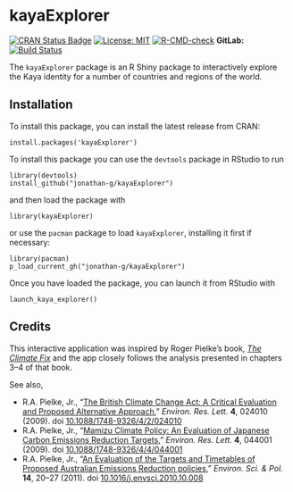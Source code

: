 # kayaExplorer

<!-- badges: start -->

[![CRAN Status
Badge](https://www.r-pkg.org/badges/version-last-release/kayaExplorer)](https://cran.r-project.org/package=kayaExplorer)
[![License:
MIT](https://img.shields.io/badge/License-MIT-yellow.svg)](https://opensource.org/licenses/MIT)
[![R-CMD-check](https://github.com/jonathan-g/kaya-explorer/workflows/R-CMD-check/badge.svg)](https://github.com/jonathan-g/kayaExplorer/actions)
**GitLab:** [![Build
Status](https://gitlab.jgilligan.org/gilligan_teaching/ees_3310/ees_3310_software/kaya-explorer/badges/main/build.svg)](https://gitlab.jgilligan.org/gilligan_teaching/ees_3310/ees_3310_software/kaya-explorer/commits/main)
<!-- badges: end -->

The `kayaExplorer` package is an R Shiny package to interactively
explore the Kaya identity for a number of countries and regions of the
world.

## Installation

To install this package, you can install the latest release from CRAN:

    install.packages('kayaExplorer')

To install this package you can use the `devtools` package in RStudio to
run

    library(devtools)
    install_github("jonathan-g/kayaExplorer")

and then load the package with

    library(kayaExplorer)

or use the `pacman` package to load `kayaExplorer`, installing it first
if necessary:

    library(pacman)
    p_load_current_gh("jonathan-g/kayaExplorer")

Once you have loaded the package, you can launch it from RStudio with

    launch_kaya_explorer()

## Credits

This interactive application was inspired by Roger Pielke’s book, [*The
Climate
Fix*](https://books.google.com/books/about/The_Climate_Fix.html?id=WgcCoYsR41IC)
and the app closely follows the analysis presented in chapters 3–4 of
that book.

See also,

-   R.A. Pielke, Jr., “[The British Climate Change Act: A Critical
    Evaluation and Proposed Alternative
    Approach](https://doi.org/10.1088/1748-9326/4/2/024010),” *Environ.
    Res. Lett.* **4**, 024010 (2009). doi
    [10.1088/1748-9326/4/2/024010](https://doi.org/10.1088/1748-9326/4/2/024010)
-   R.A. Pielke, Jr., “[Mamizu Climate Policy: An Evaluation of Japanese
    Carbon Emissions Reduction
    Targets](https://doi.org/10.1088/1748-9326/4/4/044001),” *Environ.
    Res. Lett.* **4**, 044001 (2009). doi
    [10.1088/1748-9326/4/4/044001](https://doi.org/10.1088/1748-9326/4/4/044001)
-   R.A. Pielke, Jr., “[An Evaluation of the Targets and Timetables of
    Proposed Australian Emissions Reduction
    policies](https://doi.org/10.1016/j.envsci.2010.10.008),” *Environ.
    Sci. & Pol.* **14**, 20–27 (2011). doi
    [10.1016/j.envsci.2010.10.008](https://doi.org/10.1016/j.envsci.2010.10.008)
